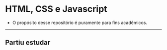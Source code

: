 # HTML, CSS e Javascript
* O propósito desse repositório é puramente para fins acadêmicos.
---
## Partiu estudar
